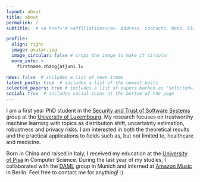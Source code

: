 ```yaml
---
layout: about
title: about
permalink: /
subtitle:  # <a href='#'>Affiliations</a>. Address. Contacts. Moto. Etc.

profile:
  align: right
  image: avatar.jpg
  image_circular: false # crops the image to make it circular
  more_info: > 
    firstname.zhang{at}uni.lu

news: false  # includes a list of news items
latest_posts: true  # includes a list of the newest posts
selected_papers: true # includes a list of papers marked as "selected={true}"
social: true  # includes social icons at the bottom of the page
---
```


I am a first year PhD student in the [Security and Trust of Software Systems](https://satoss.uni.lu/) group at the [University of Luxembourg](https://www.uni.lu/). My research focuses on trustworthy machine learning with topics as distribution shift, uncertainty estimation, robustness and privacy risks. I am interested in both the theoretical results and the practical applications to fields such as, but not limited to, healthcare and medicine.

Born in China and raised in Italy, I received my education at the [University of Pisa](https://di.unipi.it/) in Computer Science. During the last year of my studies, I collaborated with the [DAML](https://www.cs.cit.tum.de/en/daml/home/) group in Munich and interned at [Amazon Music](https://music.amazon.com/) in Berlin. Feel free to contact me for anything! :)
